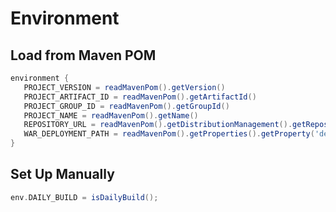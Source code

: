 # Environment

## Load from Maven POM

```Groovy
environment {
   PROJECT_VERSION = readMavenPom().getVersion()
   PROJECT_ARTIFACT_ID = readMavenPom().getArtifactId()
   PROJECT_GROUP_ID = readMavenPom().getGroupId()
   PROJECT_NAME = readMavenPom().getName()
   REPOSITORY_URL = readMavenPom().getDistributionManagement().getRepository().getUrl()
   WAR_DEPLOYMENT_PATH = readMavenPom().getProperties().getProperty('deployment.path')
}
```

## Set Up Manually

```Groovy
env.DAILY_BUILD = isDailyBuild();
```



